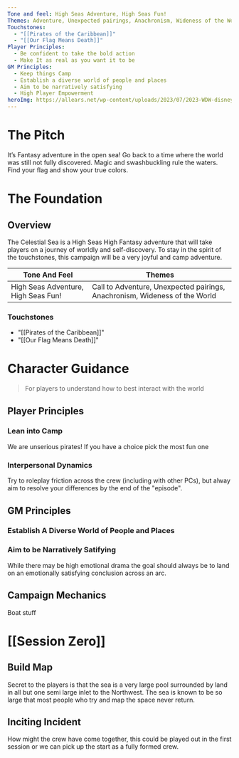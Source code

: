 ```yaml
---
Tone and feel: High Seas Adventure, High Seas Fun!
Themes: Adventure, Unexpected pairings, Anachronism, Wideness of the World
Touchstones:
  - "[[Pirates of the Caribbean]]"
  - "[[Our Flag Means Death]]"
Player Principles:
  - Be confident to take the bold action
  - Make It as real as you want it to be
GM Principles:
  - Keep things Camp
  - Establish a diverse world of people and places
  - Aim to be narratively satisfying
  - High Player Empowerment
heroImg: https://allears.net/wp-content/uploads/2023/07/2023-WDW-disney-world-pirates-of-the-caribbean-39-1536x1080.jpg
---
```

# The Pitch
It’s Fantasy adventure in the open sea! Go back to a time where the world was still not fully discovered. Magic and swashbuckling rule the waters. Find your flag and show your true colors.

# The Foundation

## Overview
The Celestial Sea is a High Seas High Fantasy adventure that will take players on a journey of worldly and self-discovery. To stay in the spirit of the touchstones, this campaign will be a very joyful and camp adventure. 

| Tone And Feel                       | Themes                                                                     |
| ----------------------------------- | -------------------------------------------------------------------------- |
| High Seas Adventure, High Seas Fun! | Call to Adventure, Unexpected pairings, Anachronism, Wideness of the World |

### Touchstones
  - "[[Pirates of the Caribbean]]"
  - "[[Our Flag Means Death]]"


# Character Guidance 
> For players to understand how to best interact with the world

## Player Principles 
### Lean into Camp
We are unserious pirates! If you have a choice pick the most fun one 
### Interpersonal Dynamics
Try to roleplay friction across the crew (including with other PCs), but alway aim to resolve your differences by the end of the "episode".

## GM Principles 
### Establish A Diverse World of People and Places

### Aim to be Narratively Satifying
While there may be high emotional drama the goal should always be to land on an emotionally satisfying conclusion  across an arc. 
## Campaign Mechanics
Boat stuff


# [[Session Zero]]
## Build Map
Secret to the players is that the sea is a very large pool surrounded by land in all but one semi large inlet to the Northwest. The sea is known to be so large that most people who try and map the space never return. 

## Inciting Incident
How might the crew have come together, this could be played out in the first session or we can pick up the start as a fully formed crew. 
